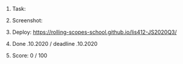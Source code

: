 1. Task: 
2. Screenshot:
   
3. Deploy: https://rolling-scopes-school.github.io/lis412-JS2020Q3/
4. Done .10.2020 / deadline .10.2020
5. Score: 0 / 100
